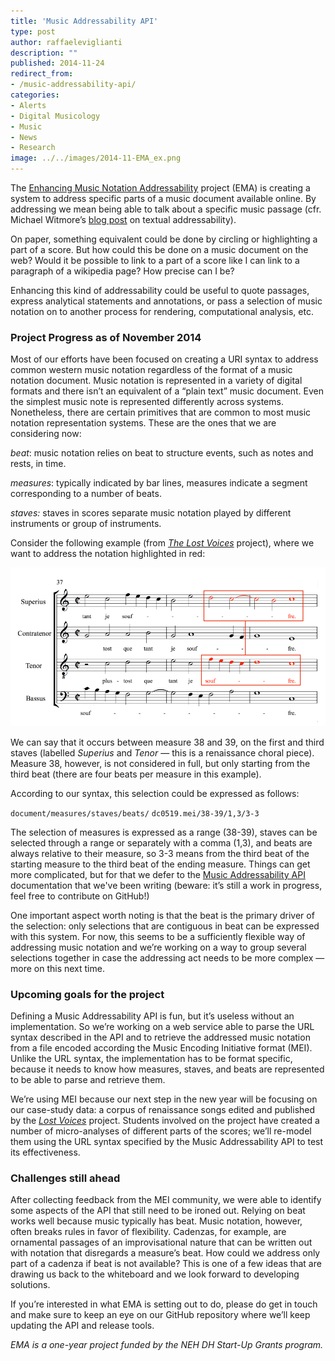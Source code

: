 ```yaml
---
title: 'Music Addressability API'
type: post
author: raffaeleviglianti
description: ""
published: 2014-11-24
redirect_from: 
- /music-addressability-api/
categories:
- Alerts
- Digital Musicology
- Music
- News
- Research
image: ../../images/2014-11-EMA_ex.png
---
```

The [Enhancing Music Notation Addressability](http://mith.umd.edu/research/enhancing-music-notation-addressability/ "Enhancing Music Notation Addressability") project (EMA) is creating a system to address specific parts of a music document available online. By addressing we mean being able to talk about a specific music passage (cfr. Michael Witmore’s [blog post](http://winedarksea.org/?p=926) on textual addressability).

On paper, something equivalent could be done by circling or highlighting a part of a score. But how could this be done on a music document on the web? Would it be possible to link to a part of a score like I can link to a paragraph of a wikipedia page? How precise can I be?

Enhancing this kind of addressability could be useful to quote passages, express analytical statements and annotations, or pass a selection of music notation on to another process for rendering, computational analysis, etc.

### Project Progress as of November 2014

Most of our efforts have been focused on creating a URI syntax to address common western music notation regardless of the format of a music notation document. Music notation is represented in a variety of digital formats and there isn’t an equivalent of a “plain text” music document. Even the simplest music note is represented differently across systems. Nonetheless, there are certain primitives that are common to most music notation representation systems. These are the ones that we are considering now:

_beat_: music notation relies on beat to structure events, such as notes and rests, in time.

_measures_: typically indicated by bar lines, measures indicate a segment corresponding to a number of beats.

_staves:_ staves in scores separate music notation played by different instruments or group of instruments.

Consider the following example (from [_The Lost Voices_](http://digitalduchemin.org/piece/DC0519/) project), where we want to address the notation highlighted in red:

![DC0519 L’huillier, Si je te voy](../../images/2014-11-EMA_ex.png)

We can say that it occurs between measure 38 and 39, on the first and third staves (labelled _Superius_ and _Tenor_ — this is a renaissance choral piece). Measure 38, however, is not considered in full, but only starting from the third beat (there are four beats per measure in this example).

According to our syntax, this selection could be expressed as follows:

`document/measures/staves/beats/` `dc0519.mei/38-39/1,3/3-3`

The selection of measures is expressed as a range (38-39), staves can be selected through a range or separately with a comma (1,3), and beats are always relative to their measure, so 3-3 means from the third beat of the starting measure to the third beat of the ending measure. Things can get more complicated, but for that we defer to the [Music Addressability API ](https://github.com/umd-mith/ema/blob/master/docs/api.md)documentation that we've been writing (beware: it’s still a work in progress, feel free to contribute on GitHub!)

One important aspect worth noting is that the beat is the primary driver of the selection: only selections that are contiguous in beat can be expressed with this system. For now, this seems to be a sufficiently flexible way of addressing music notation and we’re working on a way to group several selections together in case the addressing act needs to be more complex — more on this next time.

### Upcoming goals for the project

Defining a Music Addressability API is fun, but it’s useless without an implementation. So we’re working on a web service able to parse the URL syntax described in the API and to retrieve the addressed music notation from a file encoded according the Music Encoding Initiative format (MEI). Unlike the URL syntax, the implementation has to be format specific, because it needs to know how measures, staves, and beats are represented to be able to parse and retrieve them.

We’re using MEI because our next step in the new year will be focusing on our case-study data: a corpus of renaissance songs edited and published by the [_Lost Voices_](http://digitalduchemin.org "Lost Voices project") project. Students involved on the project have created a number of micro-analyses of different parts of the scores; we’ll re-model them using the URL syntax specified by the Music Addressability API to test its effectiveness.

### Challenges still ahead

After collecting feedback from the MEI community, we were able to identify some aspects of the API that still need to be ironed out. Relying on beat works well because music typically has beat. Music notation, however, often breaks rules in favor of flexibility. Cadenzas, for example, are ornamental passages of an improvisational nature that can be written out with notation that disregards a measure’s beat. How could we address only part of a cadenza if beat is not available? This is one of a few ideas that are drawing us back to the whiteboard and we look forward to developing solutions.

If you’re interested in what EMA is setting out to do, please do get in touch and make sure to keep an eye on our GitHub repository where we’ll keep updating the API and release tools.

_EMA is a one-year project funded by the NEH DH Start-Up Grants program._
